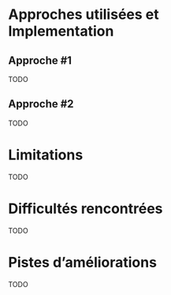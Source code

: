# Approches utilisées et Implementation
## Approche #1
TODO

## Approche #2
TODO

# Limitations
TODO

# Difficultés rencontrées
TODO

# Pistes d’améliorations
TODO
